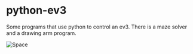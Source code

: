 # python-ev3
Some programs that use python to control an ev3. There is a maze solver and a drawing arm program. 

![Space](arm/arm/tablev/test/space.png)
